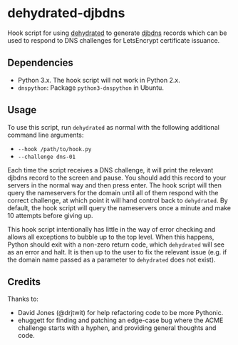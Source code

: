 # dehydrated-djbdns

Hook script for using [dehydrated](https://github.com/lukas2511/dehydrated)
to generate [djbdns](http://cr.yp.to/djbdns.html) records which can be used to
respond to DNS challenges for LetsEncrypt certificate issuance.

## Dependencies

 * Python 3.x. The hook script will not work in Python 2.x.
 * `dnspython`: Package `python3-dnspython` in Ubuntu.

## Usage

To use this script, run `dehydrated` as normal with the following additional
command line arguments:

 * `--hook /path/to/hook.py`
 * `--challenge dns-01`

Each time the script receives a DNS challenge, it will print the relevant
djbdns record to the screen and pause. You should add this record to your
servers in the normal way and then press enter. The hook script will then
query the nameservers for the domain until all of them respond with the correct
challenge, at which point it will hand control back to `dehydrated`. By
default, the hook script will query the nameservers once a minute and make 10
attempts before giving up.

This hook script intentionally has little in the way of error checking and
allows all exceptions to bubble up to the top level. When this happens, Python
should exit with a non-zero return code, which `dehydrated` will see as an
error and halt. It is then up to the user to fix the relevant issue (e.g. if
the domain name passed as a parameter to `dehydrated` does not exist).

## Credits

Thanks to:

 * David Jones (@drjtwit) for help refactoring code to be more Pythonic.
 * ehuggett for finding and patching an edge-case bug where the ACME challenge
   starts with a hyphen, and providing general thoughts and code.
